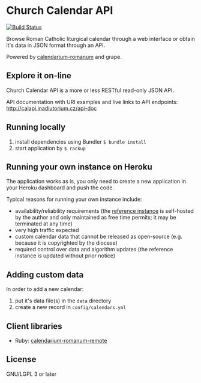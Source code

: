 # Church Calendar API

[![Build Status](https://travis-ci.org/igneus/church-calendar-api.svg?branch=master)](https://travis-ci.org/igneus/church-calendar-api)

Browse Roman Catholic liturgical calendar through a web interface
or obtain it's data in JSON format through an API.

Powered by
[calendarium-romanum][caro] and
grape.

## Explore it on-line

Church Calendar API is a more or less RESTful read-only JSON API.

API documentation with URI examples and live links to API endpoints:
http://calapi.inadiutorium.cz/api-doc

## Running locally

1. install dependencies using Bundler
   `$ bundle install`
2. start application by `$ rackup`

## Running your own instance on Heroku

The application works as is, you only need to create a new application
in your Heroku dashboard and push the code.

Typical reasons for running your own instance include:

* availability/reliability requirements
  (the [reference instance][calapi] is self-hosted by the author
  and only maintained as free time permits;
  it may be terminated at any time)
* very high traffic expected
* custom calendar data that cannot be released as open-source
  (e.g. because it is copyrighted by the diocese)
* required control over data and algorithm updates
  (the reference instance is updated without prior notice)

## Adding custom data

In order to add a new calendar:

1. put it's data file(s) in the `data` directory
2. create a new record in `config/calendars.yml`

## Client libraries

* Ruby: [calendarium-romanum-remote][caro_remote]

## License

GNU/LGPL 3 or later

[calapi]: http://calapi.inadiutorium.cz
[caro]: http://github.com/igneus/calendarium-romanum
[caro_data]: https://github.com/igneus/calendarium-romanum/tree/master/data
[caro_remote]: https://github.com/igneus/calendarium-romanum-remote
